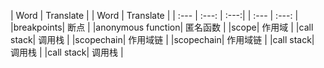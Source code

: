 
| Word | Translate |  | Word | Translate |
| :--- | :---: | :---:|  | :--- | :---: |
|breakpoints| 断点 |    |anonymous function| 匿名函数 |
|scope| 作用域 |    |call stack| 调用栈 |
|scopechain| 作用域链 |    |scopechain| 作用域链 |
|call stack| 调用栈 |    |call stack| 调用栈 | 
